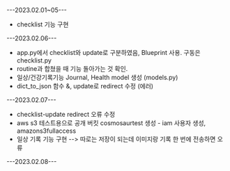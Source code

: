 ---2023.02.01~05---
- checklist 기능 구현

---2023.02.06---
- app.py에서 checklist와 update로 구분하였음, Blueprint 사용. 구동은 checklist.py
- routine과 합쳤을 때 기능 돌아가는 것 확인.
- 일상/건강기록기능 Journal, Health model 생성 (models.py)
- dict_to_json 함수 &, update로 redirect 수정 (에러)

---2023.02.07---
- checklist-update redirect 오류 수정
- aws s3 테스트용으로 공개 버킷 cosmosaurtest 생성 - iam 사용자 생성, amazons3fullaccess 
- 일상 기록 기능 구현 --> 따로는 저장이 되는데 이미지랑 기록 한 번에 전송하면 오류

---2023.02.08---
